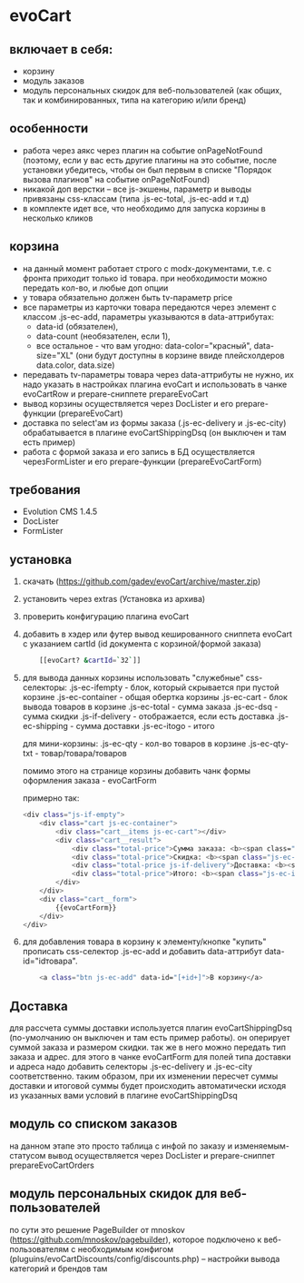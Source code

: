 # evoCart

## включает в себя:
- корзину
- модуль заказов
- модуль персональных скидок для веб-пользователей (как общих, так и комбинированных, типа на категорию и/или бренд)


## особенности
- работа через аякс через плагин на событие onPageNotFound (поэтому, если у вас есть другие плагины на это событие, после установки убедитесь, чтобы он был первым в списке "Порядок вызова плагинов" на событие onPageNotFound)
- никакой доп верстки – все js-экшены, параметр и выводы привязаны css-классам (типа .js-ec-total, .js-ec-add и т.д)
- в комплекте идет все, что необходимо для запуска корзины в несколько кликов


## корзина
- на данный момент работает строго с modx-документами, т.е. с фронта приходит только id товара. при необходимости можно передать кол-во, и любые доп опции
- у товара обязательно должен быть tv-параметр price
- все параметры из карточки товара передаются через элемент с классом .js-ec-add, параметры указываются в data-аттрибутах:
    - data-id (обязателен), 
    - data-count (необязателен, если 1), 
    - все остальное - что вам угодно: data-color="красный", data-size="XL" (они будут доступны в корзине ввиде плейсхолдеров data.color, data.size)
- передавать tv-параметры товара через data-аттрибуты не нужно, их надо указать в настройках плагина evoCart и использовать в чанке evoCartRow и prepare-сниппете prepareEvoCart
- вывод корзины осуществляется через DocLister и его prepare-функции (prepareEvoCart)
- доставка по select'ам из формы заказа (.js-ec-delivery и .js-ec-city) обрабатывается в плагине evoCartShippingDsq (он выключен и там есть пример)
- работа с формой заказа и его запись в БД осуществляется черезFormLister и его prepare-функции (prepareEvoCartForm)

## требования
- Evolution CMS 1.4.5
- DocLister
- FormLister

## установка
1. скачать (https://github.com/gadev/evoCart/archive/master.zip)
1. установить через extras (Установка из архива)
2. проверить конфигурацию плагина evoCart
3. добавить в хэдер или футер вывод кешированного сниппета evoCart с указанием cartId (id документа с корзиной/формой заказа) 
    ```sh
        [[evoCart? &cartId=`32`]]
    ```
4. для вывода данных корзины использовать "служебные" css-селекторы:
    .js-ec-ifempty  - блок, который скрывается при пустой корзине
    .js-ec-container - общая обертка корзины
    .js-ec-cart - блок вывода товаров в корзине
    .js-ec-total - сумма заказа
    .js-ec-dsq - сумма скидки
    .js-if-delivery - отображается, если есть доставка
    .js-ec-shipping - сумма доставки
    .js-ec-itogo - итого
    
    для мини-корзины:
    .js-ec-qty - кол-во товаров в корзине
    .js-ec-qty-txt - товар/товара/товаров

    помимо этого на странице корзины добавить чанк формы оформления заказа - evoCartForm
    
    примерно так:
    ```sh
    <div class="js-if-empty">
        <div class="cart js-ec-container">
            <div class="cart__items js-ec-cart"></div>
            <div class="cart__result">
                <div class="total-price">Сумма заказа: <b><span class="js-ec-total"></span></b></div>
                <div class="total-price">Скидка: <b><span class="js-ec-dsq"></span></b></div>
                <div class="total-price js-if-delivery">Доставка: <b><span class="js-ec-shipping"></span></b></div>	
                <div class="total-price">Итого: <b><span class="js-ec-itogo"></span></b></div>	
            </div>
        </div>	
        <div class="cart__form">
            {{evoCartForm}}
        </div>
    </div>
    ```
5. для добавления товара в корзину к элементу/кнопке "купить" прописать css-селектор .js-ec-add и добавить data-аттрибут data-id="idтовара". 
    ```sh
        <a class="btn js-ec-add" data-id="[+id+]">В корзину</a>
    ```


## Доставка
для рассчета суммы доставки используется плагин evoCartShippingDsq (по-умолчанию он выключен и там есть пример работы). он оперирует суммой заказа и размером скидки. так же в него можно передать тип заказа и адрес. для этого в чанке evoCartForm для полей типа доставки и адреса надо добавить селекторы .js-ec-delivery и .js-ec-city соответственно. таким образом, при их изменении пересчет суммы доставки и итоговой суммы будет происходить автоматически исходя из указанных вами условий в плагине evoCartShippingDsq

## модуль со списком заказов
на данном этапе это просто таблица с инфой по заказу и изменяемым-статусом
вывод осуществляется через DocLister и prepare-сниппет prepareEvoCartOrders

## модуль персональных скидок для веб-пользователей
по сути это решение PageBuilder от mnoskov (https://github.com/mnoskov/pagebuilder), которое подключено к веб-пользователям с необходимым конфигом (pluguins/evoCartDiscounts/config/discounts.php) – настройки вывода категорий и брендов там

